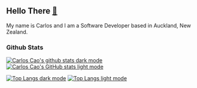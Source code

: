 ## Hello There [👋](https://i.imgur.com/75TEk4A.gif)

My name is Carlos and I am a Software Developer based in Auckland, New Zealand. 

### Github Stats
[![Carlos Cao's github stats dark mode](https://github-readme-stats.vercel.app/api?username=carlos-cao&show_icons=true&theme=tokyonight#gh-dark-mode-only)](https://github.com/carlos-cao/github-readme-stats#gh-dark-mode-only)
[![Carlos Cao's GitHub stats light mode](https://github-readme-stats.vercel.app/api?username=carlos-cao&show_icons=true&theme=transparent#gh-light-mode-only)](https://github.com/carlos-cao/github-readme-stats#gh-light-mode-only)

[![Top Langs dark mode](https://github-readme-stats.vercel.app/api/top-langs/?username=carlos-cao&show_icons=true&theme=tokyonight&layout=compact#gh-dark-mode-only)](https://github.com/carlos-cao/github-readme-stats#gh-dark-mode-only)
[![Top Langs light mode](https://github-readme-stats.vercel.app/api/top-langs/?username=carlos-cao&show_icons=true&theme=transparent&layout=compact#gh-light-mode-only)](https://github.com/carlos-cao/github-readme-stats#gh-light-mode-only)
